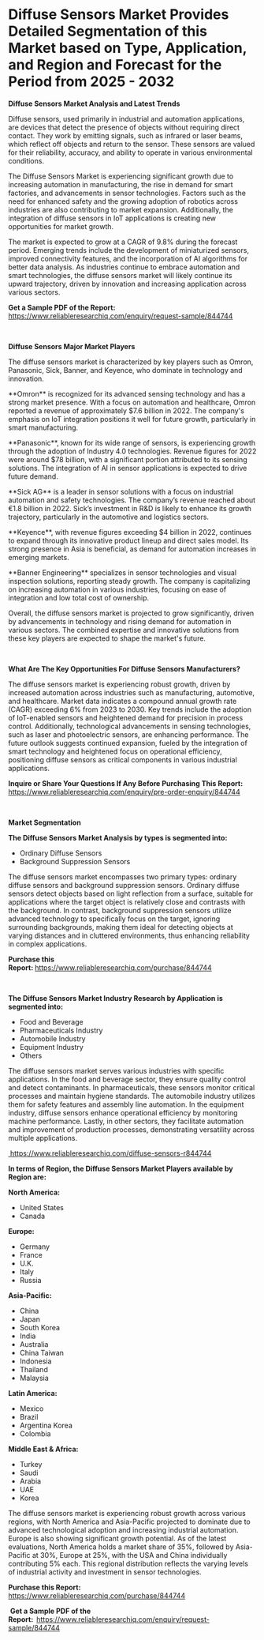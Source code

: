 <p><h1>Diffuse Sensors Market Provides Detailed Segmentation of this Market based on Type, Application, and Region and Forecast for the Period from 2025 - 2032</h1></p><p><strong>Diffuse Sensors Market Analysis and Latest Trends</strong></p>
<p><p>Diffuse sensors, used primarily in industrial and automation applications, are devices that detect the presence of objects without requiring direct contact. They work by emitting signals, such as infrared or laser beams, which reflect off objects and return to the sensor. These sensors are valued for their reliability, accuracy, and ability to operate in various environmental conditions.</p><p>The Diffuse Sensors Market is experiencing significant growth due to increasing automation in manufacturing, the rise in demand for smart factories, and advancements in sensor technologies. Factors such as the need for enhanced safety and the growing adoption of robotics across industries are also contributing to market expansion. Additionally, the integration of diffuse sensors in IoT applications is creating new opportunities for market growth.</p><p>The market is expected to grow at a CAGR of 9.8% during the forecast period. Emerging trends include the development of miniaturized sensors, improved connectivity features, and the incorporation of AI algorithms for better data analysis. As industries continue to embrace automation and smart technologies, the diffuse sensors market will likely continue its upward trajectory, driven by innovation and increasing application across various sectors.</p></p>
<p><strong>Get a Sample PDF of the Report:&nbsp;</strong> <a href="https://www.reliableresearchiq.com/enquiry/request-sample/844744?utm_campaign=2924&utm_medium=2&utm_source=Github&utm_content=ia&utm_term=16042025&utm_id=diffuse-sensors">https://www.reliableresearchiq.com/enquiry/request-sample/844744</a></p>
<p>&nbsp;</p>
<p><strong>Diffuse Sensors Major Market Players</strong></p>
<p><p>The diffuse sensors market is characterized by key players such as Omron, Panasonic, Sick, Banner, and Keyence, who dominate in technology and innovation. </p><p>**Omron** is recognized for its advanced sensing technology and has a strong market presence. With a focus on automation and healthcare, Omron reported a revenue of approximately $7.6 billion in 2022. The company's emphasis on IoT integration positions it well for future growth, particularly in smart manufacturing.</p><p>**Panasonic**, known for its wide range of sensors, is experiencing growth through the adoption of Industry 4.0 technologies. Revenue figures for 2022 were around $78 billion, with a significant portion attributed to its sensing solutions. The integration of AI in sensor applications is expected to drive future demand.</p><p>**Sick AG** is a leader in sensor solutions with a focus on industrial automation and safety technologies. The company’s revenue reached about €1.8 billion in 2022. Sick’s investment in R&D is likely to enhance its growth trajectory, particularly in the automotive and logistics sectors.</p><p>**Keyence**, with revenue figures exceeding $4 billion in 2022, continues to expand through its innovative product lineup and direct sales model. Its strong presence in Asia is beneficial, as demand for automation increases in emerging markets.</p><p>**Banner Engineering** specializes in sensor technologies and visual inspection solutions, reporting steady growth. The company is capitalizing on increasing automation in various industries, focusing on ease of integration and low total cost of ownership.</p><p>Overall, the diffuse sensors market is projected to grow significantly, driven by advancements in technology and rising demand for automation in various sectors. The combined expertise and innovative solutions from these key players are expected to shape the market's future.</p></p>
<p>&nbsp;</p>
<p><strong>What Are The Key Opportunities For Diffuse Sensors Manufacturers?</strong></p>
<p><p>The diffuse sensors market is experiencing robust growth, driven by increased automation across industries such as manufacturing, automotive, and healthcare. Market data indicates a compound annual growth rate (CAGR) exceeding 6% from 2023 to 2030. Key trends include the adoption of IoT-enabled sensors and heightened demand for precision in process control. Additionally, technological advancements in sensing technologies, such as laser and photoelectric sensors, are enhancing performance. The future outlook suggests continued expansion, fueled by the integration of smart technology and heightened focus on operational efficiency, positioning diffuse sensors as critical components in various industrial applications.</p></p>
<p><strong>Inquire or Share Your Questions If Any Before Purchasing This Report:</strong> <a href="https://www.reliableresearchiq.com/enquiry/pre-order-enquiry/844744?utm_campaign=2924&utm_medium=2&utm_source=Github&utm_content=ia&utm_term=16042025&utm_id=diffuse-sensors">https://www.reliableresearchiq.com/enquiry/pre-order-enquiry/844744</a></p>
<p>&nbsp;</p>
<p><strong>Market Segmentation</strong></p>
<p><strong>The Diffuse Sensors Market Analysis by types is segmented into:</strong></p>
<p><ul><li>Ordinary Diffuse Sensors</li><li>Background Suppression Sensors</li></ul></p>
<p><p>The diffuse sensors market encompasses two primary types: ordinary diffuse sensors and background suppression sensors. Ordinary diffuse sensors detect objects based on light reflection from a surface, suitable for applications where the target object is relatively close and contrasts with the background. In contrast, background suppression sensors utilize advanced technology to specifically focus on the target, ignoring surrounding backgrounds, making them ideal for detecting objects at varying distances and in cluttered environments, thus enhancing reliability in complex applications.</p></p>
<p><strong>Purchase this Report:&nbsp;</strong><a href="https://www.reliableresearchiq.com/purchase/844744?utm_campaign=2924&utm_medium=2&utm_source=Github&utm_content=ia&utm_term=16042025&utm_id=diffuse-sensors">https://www.reliableresearchiq.com/purchase/844744</a></p>
<p>&nbsp;</p>
<p><strong>The Diffuse Sensors Market Industry Research by Application is segmented into:</strong></p>
<p><ul><li>Food and Beverage</li><li>Pharmaceuticals Industry</li><li>Automobile Industry</li><li>Equipment Industry</li><li>Others</li></ul></p>
<p><p>The diffuse sensors market serves various industries with specific applications. In the food and beverage sector, they ensure quality control and detect contaminants. In pharmaceuticals, these sensors monitor critical processes and maintain hygiene standards. The automobile industry utilizes them for safety features and assembly line automation. In the equipment industry, diffuse sensors enhance operational efficiency by monitoring machine performance. Lastly, in other sectors, they facilitate automation and improvement of production processes, demonstrating versatility across multiple applications.</p></p>
<p><a href="https://www.reliableresearchiq.com/diffuse-sensors-r844744?utm_campaign=2924&utm_medium=2&utm_source=Github&utm_content=ia&utm_term=16042025&utm_id=diffuse-sensors">&nbsp;https://www.reliableresearchiq.com/diffuse-sensors-r844744</a></p>
<p><strong>In terms of Region, the Diffuse Sensors Market Players available by Region are:</strong></p>
<p>
    <p> <strong> North America: </strong>
        <ul>
            <li>United States</li>
            <li>Canada</li>
        </ul>
        </p> 
    <p> <strong> Europe: </strong>
        <ul>
            <li>Germany</li>
            <li>France</li>
            <li>U.K.</li>
            <li>Italy</li>
            <li>Russia</li>
        </ul>
        </p> 
    <p> <strong> Asia-Pacific: </strong>
        <ul>
            <li>China</li>
            <li>Japan</li>
            <li>South Korea</li>
            <li>India</li>
            <li>Australia</li>
            <li>China Taiwan</li>
            <li>Indonesia</li>
            <li>Thailand</li>
            <li>Malaysia</li>
        </ul>
        </p> 
    <p> <strong> Latin America: </strong>
        <ul>
            <li>Mexico</li>
            <li>Brazil</li>
            <li>Argentina Korea</li>
            <li>Colombia</li>
        </ul>
        </p> 
    <p> <strong> Middle East & Africa: </strong>
        <ul>
            <li>Turkey</li>
            <li>Saudi</li>
            <li>Arabia</li>
            <li>UAE</li>
            <li>Korea</li>
        </ul>
    </p>
    </p>
<p><p>The diffuse sensors market is experiencing robust growth across various regions, with North America and Asia-Pacific projected to dominate due to advanced technological adoption and increasing industrial automation. Europe is also showing significant growth potential. As of the latest evaluations, North America holds a market share of 35%, followed by Asia-Pacific at 30%, Europe at 25%, with the USA and China individually contributing 5% each. This regional distribution reflects the varying levels of industrial activity and investment in sensor technologies.</p></p>
<p><strong>Purchase this Report: </strong><a href="https://www.reliableresearchiq.com/purchase/844744?utm_campaign=2924&utm_medium=2&utm_source=Github&utm_content=ia&utm_term=16042025&utm_id=diffuse-sensors">https://www.reliableresearchiq.com/purchase/844744</a></p>
<p>&nbsp;<strong>Get a Sample PDF of the Report:&nbsp;&nbsp;</strong><a href="https://www.reliableresearchiq.com/enquiry/request-sample/844744?utm_campaign=2924&utm_medium=2&utm_source=Github&utm_content=ia&utm_term=16042025&utm_id=diffuse-sensors">https://www.reliableresearchiq.com/enquiry/request-sample/844744</a></p>
<p><strong></strong></p>
<p><p></p><p></p><p></p></p>